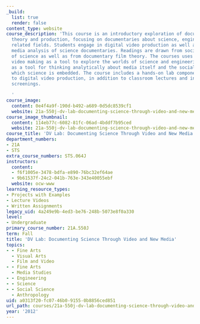 ```yaml
---
_build:
  list: true
  render: false
content_type: website
course_description: 'This course is an introductory exploration of documentary film
  theory and production, focusing on documentaries about science, engineering, and
  related fields. Students engage in digital video production as well as social and
  media analysis of science documentaries. Readings are drawn from social studies
  of science as well as from documentary film theory. The courses uses documentary
  video making as a tool to explore the worlds of science and engineering, as well
  as a tool for thinking analytically about media itself and the social worlds in
  which science is embedded. The course includes a hands-on lab component devoted
  to digital video production, in addition to classroom lectures and in-class film
  screenings.

  '
course_image:
  content: 0e4f4a9f-190d-b492-a689-0d5dc8539cf1
  website: 21a-550j-dv-lab-documenting-science-through-video-and-new-media-fall-2012
course_image_thumbnail:
  content: 114eb77c-6082-81fc-06ad-4bddf7b95ced
  website: 21a-550j-dv-lab-documenting-science-through-video-and-new-media-fall-2012
course_title: 'DV Lab: Documenting Science Through Video and New Media'
department_numbers:
- 21A
- STS
extra_course_numbers: STS.064J
instructors:
  content:
  - f6f1005e-3478-bdfa-e890-76bc32ef64ae
  - 9b61537f-24c2-041b-763e-343e40055ebf
  website: ocw-www
learning_resource_types:
- Projects with Examples
- Lecture Videos
- Written Assignments
legacy_uid: 4a249e9b-4ed3-be76-248b-5073e8f0a330
level:
- Undergraduate
primary_course_number: 21A.550J
term: Fall
title: 'DV Lab: Documenting Science Through Video and New Media'
topics:
- - Fine Arts
  - Visual Arts
  - Film and Video
- - Fine Arts
  - Media Studies
- - Engineering
- - Science
- - Social Science
  - Anthropology
uid: a0313f20-fc07-46b0-9155-0b8856ced851
url_path: courses/21a-550j-dv-lab-documenting-science-through-video-and-new-media-fall-2012
year: '2012'
---
```

